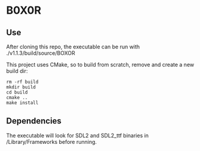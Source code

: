 # B0X0R

## Use

After cloning this repo, the executable can be run with ./v1.1.3/build/source/BOXOR

This project uses CMake, so to build from scratch, remove and create a new build dir:

```
rm -rf build
mkdir build
cd build
cmake ..
make install
```

## Dependencies

The executable will look for SDL2 and SDL2_ttf binaries in /Library/Frameworks before running.

